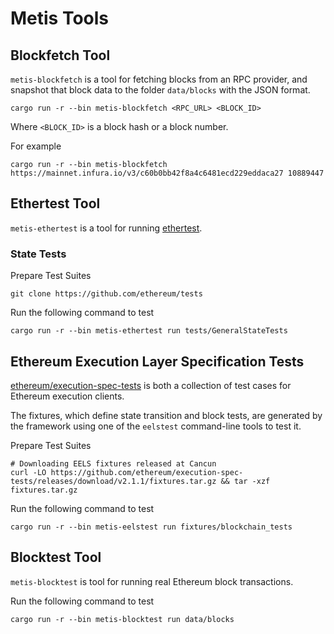 # Metis Tools

## Blockfetch Tool

`metis-blockfetch` is a tool for fetching blocks from an RPC provider, and snapshot that block data to the folder `data/blocks` with the JSON format.

```shell
cargo run -r --bin metis-blockfetch <RPC_URL> <BLOCK_ID>
```

Where `<BLOCK_ID>` is a block hash or a block number.

For example

```shell
cargo run -r --bin metis-blockfetch https://mainnet.infura.io/v3/c60b0bb42f8a4c6481ecd229eddaca27 10889447
```

## Ethertest Tool

`metis-ethertest` is a tool for running [ethertest](https://github.com/ethereum/tests).

### State Tests

Prepare Test Suites

```shell
git clone https://github.com/ethereum/tests
```

Run the following command to test

```shell
cargo run -r --bin metis-ethertest run tests/GeneralStateTests
```

## Ethereum Execution Layer Specification Tests

[ethereum/execution-spec-tests](https://github.com/ethereum/execution-spec-tests) is both a collection of test cases for Ethereum execution clients.

The fixtures, which define state transition and block tests, are generated by the framework using one of the `eelstest` command-line tools to test it.

Prepare Test Suites

```shell
# Downloading EELS fixtures released at Cancun
curl -LO https://github.com/ethereum/execution-spec-tests/releases/download/v2.1.1/fixtures.tar.gz && tar -xzf fixtures.tar.gz
```

Run the following command to test

```shell
cargo run -r --bin metis-eelstest run fixtures/blockchain_tests
```

## Blocktest Tool

`metis-blocktest` is tool for running real Ethereum block transactions.

Run the following command to test

```shell
cargo run -r --bin metis-blocktest run data/blocks
```

